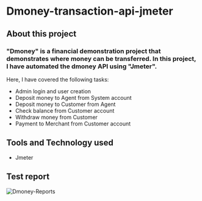 # Dmoney-transaction-api-jmeter
## About this project
### "Dmoney" is a financial demonstration project that demonstrates where money can be transferred. In this project, I have automated the dmoney API using "Jmeter". 
Here, I have covered the following tasks:

- Admin login and user creation
- Deposit money to Agent from System account
- Deposit money to Customer from Agent
- Check balance from Customer account
- Withdraw money from Customer
- Payment to Merchant from Customer account

## Tools and  Technology used
- Jmeter

## Test report
![Dmoney-Reports](https://github.com/Ratulhasan88/Dmoney-transaction-api-jmeter/assets/135263807/3d95ca52-fec7-4940-bdec-ef8311d8a7ea)
